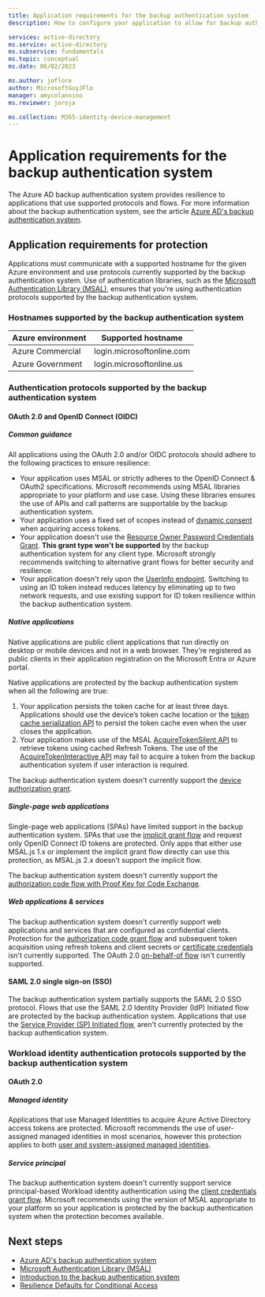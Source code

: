 ```yaml
---
title: Application requirements for the backup authentication system
description: How to configure your application to allow for backup authentication system support.

services: active-directory
ms.service: active-directory
ms.subservice: fundamentals
ms.topic: conceptual
ms.date: 06/02/2023

ms.author: joflore
author: MicrosoftGuyJFlo
manager: amycolannino
ms.reviewer: joroja

ms.collection: M365-identity-device-management
---
```

# Application requirements for the backup authentication system

The Azure AD backup authentication system provides resilience to applications that use supported protocols and flows. For more information about the backup authentication system, see the article [Azure AD's backup authentication system](backup-authentication-system.md).

## Application requirements for protection 

Applications must communicate with a supported hostname for the given Azure environment and use protocols currently supported by the backup authentication system. Use of authentication libraries, such as the [Microsoft Authentication Library (MSAL)](../develop/msal-overview.md), ensures that you're using authentication protocols supported by the backup authentication system.  

### Hostnames supported by the backup authentication system
 
| Azure environment | Supported hostname |
| --- |--- |
| Azure Commercial | login.microsoftonline.com |
| Azure Government | login.microsoftonline.us | 

### Authentication protocols supported by the backup authentication system

#### OAuth 2.0 and OpenID Connect (OIDC) 

##### Common guidance 

All applications using the OAuth 2.0 and/or OIDC protocols should adhere to the following practices to ensure resilience: 

- Your application uses MSAL or strictly adheres to the OpenID Connect & OAuth2 specifications. Microsoft recommends using MSAL libraries appropriate to your platform and use case. Using these libraries ensures the use of APIs and call patterns are supportable by the backup authentication system. 
- Your application uses a fixed set of scopes instead of [dynamic consent](../develop/scopes-oidc.md) when acquiring access tokens.  
- Your application doesn't use the [Resource Owner Password Credentials Grant](../develop/v2-oauth-ropc.md). **This grant type won't be supported** by the backup authentication system for any client type. Microsoft strongly recommends switching to alternative grant flows for better security and resilience. 
- Your application doesn't rely upon the [UserInfo endpoint](../develop/userinfo.md). Switching to using an ID token instead reduces latency by eliminating up to two network requests, and use existing support for ID token resilience within the backup authentication system. 

##### Native applications 

Native applications are public client applications that run directly on desktop or mobile devices and not in a web browser. They're registered as public clients in their application registration on the Microsoft Entra or Azure portal. 

Native applications are protected by the backup authentication system when all the following are true: 

1. Your application persists the token cache for at least three days. Applications should use the device’s token cache location or the [token cache serialization API](../develop/msal-net-token-cache-serialization.md) to persist the token cache even when the user closes the application. 
1. Your application makes use of the MSAL [AcquireTokenSilent API](../develop/msal-net-acquire-token-silently.md) to retrieve tokens using cached Refresh Tokens. The use of the [AcquireTokenInteractive API](../develop/scenario-desktop-acquire-token-interactive.md) may fail to acquire a token from the backup authentication system if user interaction is required. 

The backup authentication system doesn't currently support the [device authorization grant](../develop/v2-oauth2-device-code.md).

##### Single-page web applications 

Single-page web applications (SPAs) have limited support in the backup authentication system. SPAs that use the [implicit grant flow](../develop/v2-oauth2-implicit-grant-flow.md) and request only OpenID Connect ID tokens are protected. Only apps that either use MSAL.js 1.x or implement the implicit grant flow directly can use this protection, as MSAL.js 2.x doesn't support the implicit flow.  

The backup authentication system doesn't currently support the [authorization code flow with Proof Key for Code Exchange](../develop/v2-oauth2-auth-code-flow.md).

##### Web applications & services 

The backup authentication system doesn't currently support web applications and services that are configured as confidential clients. Protection for the [authorization code grant flow](../develop/v2-oauth2-auth-code-flow.md) and subsequent token acquisition using refresh tokens and client secrets or [certificate credentials](../develop/certificate-credentials.md) isn't currently supported. The OAuth 2.0 [on-behalf-of flow](../develop/v2-oauth2-on-behalf-of-flow.md) isn't currently supported.  

#### SAML 2.0 single sign-on (SSO) 

The backup authentication system partially supports the SAML 2.0 SSO protocol. Flows that use the SAML 2.0 Identity Provider (IdP) Initiated flow are protected by the backup authentication system. Applications that use the [Service Provider (SP) Initiated flow](../develop/single-sign-on-saml-protocol.md), aren't currently protected by the backup authentication system.  

### Workload identity authentication protocols supported by the backup authentication system

#### OAuth 2.0 

##### Managed identity 

Applications that use Managed Identities to acquire Azure Active Directory access tokens are protected. Microsoft recommends the use of user-assigned managed identities in most scenarios, however this protection applies to both [user and system-assigned managed identities](../managed-identities-azure-resources/overview.md). 

##### Service principal 

The backup authentication system doesn't currently support service principal-based Workload identity authentication using the [client credentials grant flow](../develop/v2-oauth2-client-creds-grant-flow.md). Microsoft recommends using the version of MSAL appropriate to your platform so your application is protected by the backup authentication system when the protection becomes available. 

## Next steps

- [Azure AD's backup authentication system](backup-authentication-system.md)
- [Microsoft Authentication Library (MSAL)](../develop/msal-overview.md)
- [Introduction to the backup authentication system](https://azure.microsoft.com/blog/advancing-service-resilience-in-azure-active-directory-with-its-backup-authentication-service/)
- [Resilience Defaults for Conditional Access](../conditional-access/resilience-defaults.md)
